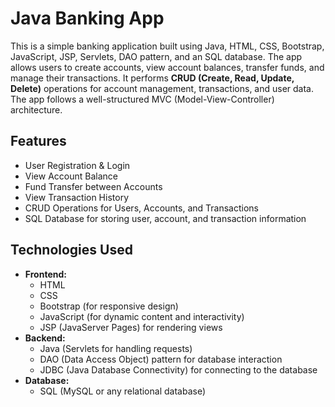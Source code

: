 # Java Banking App

This is a simple banking application built using Java, HTML, CSS, Bootstrap, JavaScript, JSP, Servlets, DAO pattern, and an SQL database. The app allows users to create accounts, view account balances, transfer funds, and manage their transactions. It performs **CRUD (Create, Read, Update, Delete)** operations for account management, transactions, and user data. The app follows a well-structured MVC (Model-View-Controller) architecture.

## Features

- User Registration & Login
- View Account Balance
- Fund Transfer between Accounts
- View Transaction History
- CRUD Operations for Users, Accounts, and Transactions
- SQL Database for storing user, account, and transaction information

## Technologies Used

- **Frontend:**
  - HTML
  - CSS
  - Bootstrap (for responsive design)
  - JavaScript (for dynamic content and interactivity)
  - JSP (JavaServer Pages) for rendering views
- **Backend:**
  - Java (Servlets for handling requests)
  - DAO (Data Access Object) pattern for database interaction
  - JDBC (Java Database Connectivity) for connecting to the database
- **Database:**
  - SQL (MySQL or any relational database)
